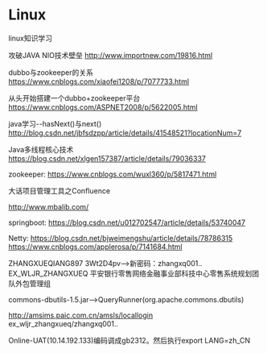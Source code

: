 # Linux
linux知识学习

攻破JAVA NIO技术壁垒
http://www.importnew.com/19816.html

dubbo与zookeeper的关系
https://www.cnblogs.com/xiaofei1208/p/7077733.html

从头开始搭建一个dubbo+zookeeper平台
https://www.cnblogs.com/ASPNET2008/p/5622005.html

java学习--hasNext()与next()
http://blog.csdn.net/jbfsdzpp/article/details/41548521?locationNum=7

Java多线程核心技术
https://blog.csdn.net/xlgen157387/article/details/79036337

zookeeper:
https://www.cnblogs.com/wuxl360/p/5817471.html


大话项目管理工具之Confluence

http://www.mbalib.com/

springboot:
https://blog.csdn.net/u012702547/article/details/53740047

Netty:
https://blog.csdn.net/bjweimengshu/article/details/78786315
https://www.cnblogs.com/applerosa/p/7141684.html

ZHANGXUEQIANG897
3Wt2D4pv-->新密码：zhangxq001..
EX_WLJR_ZHANGXUEQ
平安银行零售网络金融事业部科技中心零售系统规划团队外包管理组

commons-dbutils-1.5.jar-->QueryRunner(org.apache.commons.dbutils)

http://amsims.paic.com.cn/amsls/locallogin
ex_wljr_zhangxueq/zhangxq001..

Online-UAT(10.14.192.133)编码调成gb2312。然后执行export LANG=zh_CN
